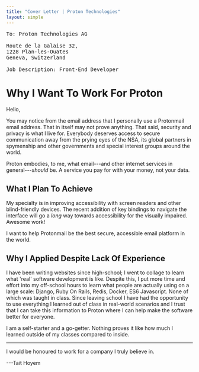 ```yaml
---
title: "Cover Letter | Proton Technologies"
layout: simple
---
```

<pre class="line-under">
To: Proton Technologies AG

Route de la Galaise 32,
1228 Plan-les-Ouates
Geneva, Switzerland

Job Description: Front-End Developer
</pre>

# Why I Want To Work For Proton

Hello,

You may notice from the email address that I personally use a Protonmail email address. That in itself may not prove anything.
That said, security and privacy is what I live for.
Everybody deserves access to secure communication away from the prying eyes of the NSA, its global partners in spymenship and other governments and special interest groups around the world.

Proton embodies, to me, what email---and other internet services in general---*should* be. A service you pay for with your money, not your data.

## What I Plan To Achieve

My specialty is in improving accessibility with screen readers and other blind-friendly devices.
The recent addition of key bindings to navigate the interface will go a *long* way towards accessibility for the visually impaired.
Awesome work!

I want to help Protonmail be the best secure, accessible email platform in the world.

## Why I Applied Despite Lack Of Experience

I have been writing websites since high-school; I went to collage to learn what 'real' software development is like. Despite this, I put more time and effort into my off-school hours to learn what people are actually using on a large scale: Django, Ruby On Rails, Redis, Docker, ES6 Javascript. None of which was taught in class.
Since leaving school I have had the opportunity to use everything I learned out of class in real-world scenarios and I trust that I can take this information to Proton where I can help make the software better for everyone.

I am a self-starter and a go-getter. Nothing proves it like how much I learned outside of my classes compared to inside.

<hr>

I would be honoured to work for a company I truly believe in.

---Tait Hoyem

